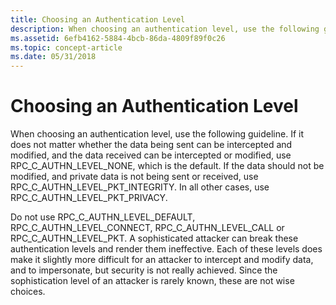 ```yaml
---
title: Choosing an Authentication Level
description: When choosing an authentication level, use the following guideline.
ms.assetid: 6efb4162-5884-4bcb-86da-4809f89f0c26
ms.topic: concept-article
ms.date: 05/31/2018
---
```


# Choosing an Authentication Level

When choosing an authentication level, use the following guideline. If it does not matter whether the data being sent can be intercepted and modified, and the data received can be intercepted or modified, use RPC\_C\_AUTHN\_LEVEL\_NONE, which is the default. If the data should not be modified, and private data is not being sent or received, use RPC\_C\_AUTHN\_LEVEL\_PKT\_INTEGRITY. In all other cases, use RPC\_C\_AUTHN\_LEVEL\_PKT\_PRIVACY.

Do not use RPC\_C\_AUTHN\_LEVEL\_DEFAULT, RPC\_C\_AUTHN\_LEVEL\_CONNECT, RPC\_C\_AUTHN\_LEVEL\_CALL or RPC\_C\_AUTHN\_LEVEL\_PKT. A sophisticated attacker can break these authentication levels and render them ineffective. Each of these levels does make it slightly more difficult for an attacker to intercept and modify data, and to impersonate, but security is not really achieved. Since the sophistication level of an attacker is rarely known, these are not wise choices.

 

 





